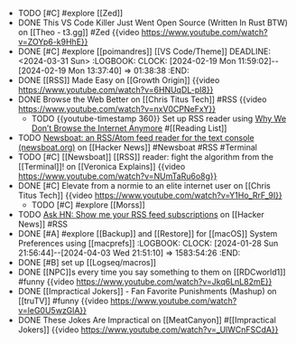 - TODO [#C] #explore [[Zed]]
- DONE This VS Code Killer Just Went Open Source (Written In Rust BTW) on [[Theo - t3․gg]] #Zed
  {{video https://www.youtube.com/watch?v=ZOYp6-k9HhE}}
- DONE [#C] #explore [[poimandres]] [[VS Code/Theme]]
  DEADLINE: <2024-03-31 Sun>
  :LOGBOOK:
  CLOCK: [2024-02-19 Mon 11:59:02]--[2024-02-19 Mon 13:37:40] => 01:38:38
  :END:
- DONE [[RSS]] Made Easy on [[Growth Origin]]
  {{video https://www.youtube.com/watch?v=6HNUqDL-pI8}}
- DONE Browse the Web Better on [[Chris Titus Tech]] #RSS
  {{video https://www.youtube.com/watch?v=nxV0CPNeFxY}}
  - TODO {{youtube-timestamp 360}} Set up RSS reader using [Why We Don’t Browse the Internet Anymore](https://christitus.com/why-we-dont-browse-the-internet-anymore/) #[[Reading List]]
- TODO [Newsboat: an RSS/Atom feed reader for the text console (newsboat.org)](https://news.ycombinator.com/item?id=34527485) on [[Hacker News]] #Newsboat #RSS #Terminal
- TODO [#C] [[Newsboat]] [[RSS]] reader: fight the algorithm from the [[Terminal]]! on [[Veronica Explains]]
  {{video https://www.youtube.com/watch?v=NUmTaRu6o8g}}
- DONE [#C] Elevate from a normie to an elite internet user on [[Chris Titus Tech]]
  {{video https://www.youtube.com/watch?v=Y1Ho_RrF_9I}}
  - TODO [#C] #explore [[Morss]]
- TODO [Ask HN: Show me your RSS feed subscriptions](https://news.ycombinator.com/item?id=38478378) on [[Hacker News]] #RSS
- DONE [#A] #explore [[Backup]] and [[Restore]] for [[macOS]] System Preferences using [[macprefs]]
  :LOGBOOK:
  CLOCK: [2024-01-28 Sun 21:56:44]--[2024-04-03 Wed 21:51:10] => 1583:54:26
  :END:
- DONE [#B] set up [[Logseq/macros]]
- DONE [[NPC]]s every time you say something to them on [[RDCworld1]] #funny
  {{video https://www.youtube.com/watch?v=Jkq6LnL82mE}}
- DONE [[Impractical Jokers]] - Fan Favorite Punishments (Mashup) on [[truTV]] #funny
  {{video https://www.youtube.com/watch?v=leG0U5wzGlA}}
- DONE These Jokes Are Impractical on [[MeatCanyon]] #[[Impractical Jokers]]
  {{video https://www.youtube.com/watch?v=_UlWCnFSCdA}}
